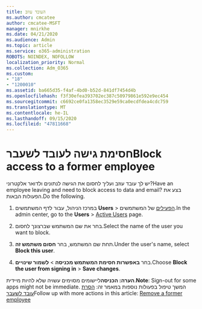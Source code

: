 ```yaml
---
title: העובד עוזב
ms.author: cmcatee
author: cmcatee-MSFT
manager: mnirkhe
ms.date: 04/21/2020
ms.audience: Admin
ms.topic: article
ms.service: o365-administration
ROBOTS: NOINDEX, NOFOLLOW
localization_priority: Normal
ms.collection: Adm_O365
ms.custom:
- "18"
- "1200010"
ms.assetid: ba665d35-f4af-4bd0-b52d-841df7454d4b
ms.openlocfilehash: f3f30efea393702ec387c50979861e592e9ec454
ms.sourcegitcommit: c6692ce0fa1358ec3529e59ca0ecdfdea4cdc759
ms.translationtype: MT
ms.contentlocale: he-IL
ms.lasthandoff: 09/15/2020
ms.locfileid: "47811668"
---
```

# <a name="block-access-to-a-former-employee"></a><span data-ttu-id="4c08a-102">חסימת גישה לעובד לשעבר</span><span class="sxs-lookup"><span data-stu-id="4c08a-102">Block access to a former employee</span></span>

<span data-ttu-id="4c08a-103">יש לך עובד עוזב ועליך לחסום את הגישה לנתונים ולדואר אלקטרוני?</span><span class="sxs-lookup"><span data-stu-id="4c08a-103">Have an employee leaving and need to block access to data and email?</span></span> <span data-ttu-id="4c08a-104">בצע את הפעולות הבאות.</span><span class="sxs-lookup"><span data-stu-id="4c08a-104">Do the following.</span></span>
  
1. <span data-ttu-id="4c08a-105">במרכז הניהול, עבור לדף המשתמשים **Users** \> [הפעילים](https://go.microsoft.com/fwlink/p/?linkid=834822) של המשתמשים.</span><span class="sxs-lookup"><span data-stu-id="4c08a-105">In the admin center, go to the **Users** \> [Active Users](https://go.microsoft.com/fwlink/p/?linkid=834822) page.</span></span>

2. <span data-ttu-id="4c08a-106">בחר את שם המשתמש שברצונך לחסום.</span><span class="sxs-lookup"><span data-stu-id="4c08a-106">Select the name of the user you want to block.</span></span>

3. <span data-ttu-id="4c08a-107">תחת שם המשתמש, בחר **חסום משתמש זה**.</span><span class="sxs-lookup"><span data-stu-id="4c08a-107">Under the user's name, select **Block this user**.</span></span>

4. <span data-ttu-id="4c08a-108">בחר **באפשרות חסימת המשתמש מכניסה** \> **לשמור שינויים**.</span><span class="sxs-lookup"><span data-stu-id="4c08a-108">Choose **Block the user from signing in** \> **Save changes**.</span></span>

<span data-ttu-id="4c08a-109">**הערה: הכניסה**ליישומים מסוימים עשויה שלא להיות מיידית.</span><span class="sxs-lookup"><span data-stu-id="4c08a-109">**Note**: Sign-out for some apps might not be immediate.</span></span> <span data-ttu-id="4c08a-110">המשך טיפול בפעולות נוספות במאמר זה: [הסרת עובד לשעבר](https://docs.microsoft.com/microsoft-365/admin/add-users/remove-former-employee)</span><span class="sxs-lookup"><span data-stu-id="4c08a-110">Follow up with more actions in this article: [Remove a former employee](https://docs.microsoft.com/microsoft-365/admin/add-users/remove-former-employee)</span></span>